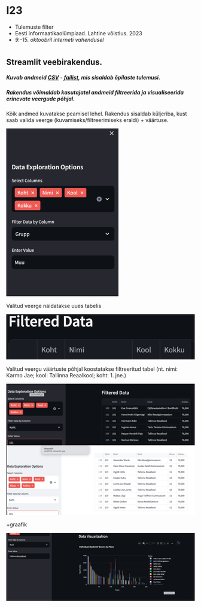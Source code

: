 # l23

- Tulemuste filter
- Eesti informaatikaolümpiaad. Lahtine võistlus. 2023
- *9.-15. oktoobril interneti vahendusel*
#

## Streamlit veebirakendus. 
##### Kuvab andmeid [CSV](https://github.com/anriwv/l23/blob/main/2023-10-09-lv-tulx.csv) - [failist](https://eio.ee/uploads/Main/2023-10-09-lv-tulx.pdf), mis sisaldab õpilaste tulemusi. 
##### Rakendus võimaldab kasutajatel andmeid filtreerida ja visualiseerida erinevate veergude põhjal.


Kõik andmed kuvatakse peamisel lehel.
Rakendus sisaldab küljeriba, kust saab valida veerge (kuvamiseks/filtreerimiseks eraldi) + väärtuse.

<img src="https://github.com/anriwv/l23/blob/main/png/1.png" width="300">

Valitud veerge näidatakse uues tabelis


<img src="https://github.com/anriwv/l23/blob/main/png/2.png" width="600">


Valitud veergu väärtuste põhjal koostatakse filtreeritud tabel (nt. nimi: Karmo Jae; kool: Tallinna Reaalkool; koht: 1. jne.)

![](https://github.com/anriwv/l23/blob/main/png/koht.png)

+graafik

![](https://github.com/anriwv/l23/blob/main/png/kool.png)
